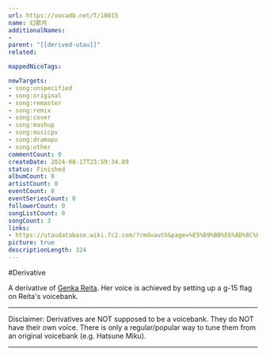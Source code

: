 ```yaml
---
url: https://vocadb.net/T/10815
name: 幻歌月
additionalNames: 
- 
parent: "[[derived-utau]]"
related:

mappedNicoTags:

newTargets:
- song:unspecified
- song:original
- song:remaster
- song:remix
- song:cover
- song:mashup
- song:musicpv
- song:dramapv
- song:other
commentCount: 0
createDate: 2024-08-17T23:59:34.89
status: Finished
albumCount: 0
artistCount: 0
eventCount: 0
eventSeriesCount: 0
followerCount: 0
songListCount: 0
songCount: 3
links: 
- https://utaudatabase.wiki.fc2.com/?cmd=auth&page=%E5%B9%BB%E6%AD%8C%E3%83%AC%E3%82%A4%E3%82%BF%EF%BC%8F%E5%B9%BB%E6%AD%8C%E6%9C%88
picture: true
descriptionLength: 324
---
```


#Derivative

A derivative of [Genka Reita](https://vocadb.net/Ar/78752). Her voice is achieved by setting up a g-15 flag on Reita's voicebank.
___
Disclaimer:
Derivatives are NOT supposed to be a voicebank. They do NOT have their own voice. There is only a regular/popular way to tune them from an original voicebank (e.g. Hatsune Miku).

---

